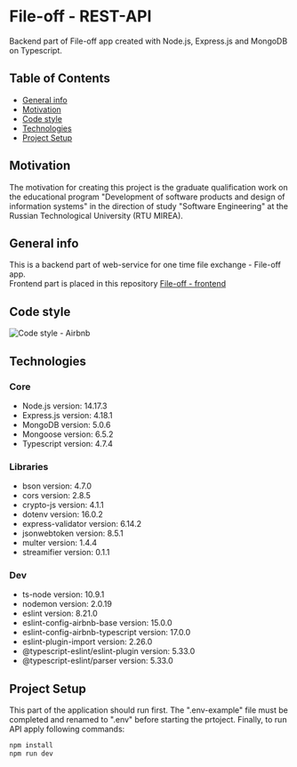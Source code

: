 # File-off - REST-API

Backend part of File-off app created with Node.js, Express.js and MongoDB on Typescript.

## Table of Contents

* [General info](#general-info)
* [Motivation](#motivation)
* [Code style](#code-style)
* [Technologies](#technologies)
* [Project Setup](#project-setup)

## Motivation

The motivation for creating this project is the graduate qualification work on the educational program "Development of software products and design of information systems" in the direction of study "Software Engineering" at the Russian Technological University (RTU MIREA).

## General info

This is a backend part of web-service for one time file exchange - File-off app. <br>
Frontend part is placed in this repository [File-off - frontend](https://github.com/Sedonn/file-off-frontend)

## Code style

![Сode style - Airbnb](https://user-images.githubusercontent.com/59235713/189879167-2451932a-746e-43e8-996f-7829eec98c45.svg)

## Technologies

### Core

* Node.js version: 14.17.3
* Express.js version: 4.18.1
* MongoDB version: 5.0.6
* Mongoose version: 6.5.2
* Typescript version: 4.7.4

### Libraries 

* bson version: 4.7.0
* cors version: 2.8.5
* crypto-js version: 4.1.1
* dotenv version: 16.0.2
* express-validator version: 6.14.2
* jsonwebtoken version: 8.5.1
* multer version: 1.4.4
* streamifier version: 0.1.1

### Dev

* ts-node version: 10.9.1
* nodemon version: 2.0.19
* eslint version: 8.21.0
* eslint-config-airbnb-base version: 15.0.0
* eslint-config-airbnb-typescript version: 17.0.0
* eslint-plugin-import version: 2.26.0
* @typescript-eslint/eslint-plugin version: 5.33.0
* @typescript-eslint/parser version: 5.33.0

## Project Setup

This part of the application should run first. The ".env-example" file must be completed and renamed to ".env" before starting the prtoject. Finally, to run API apply following commands:

```bash
npm install
npm run dev
```
